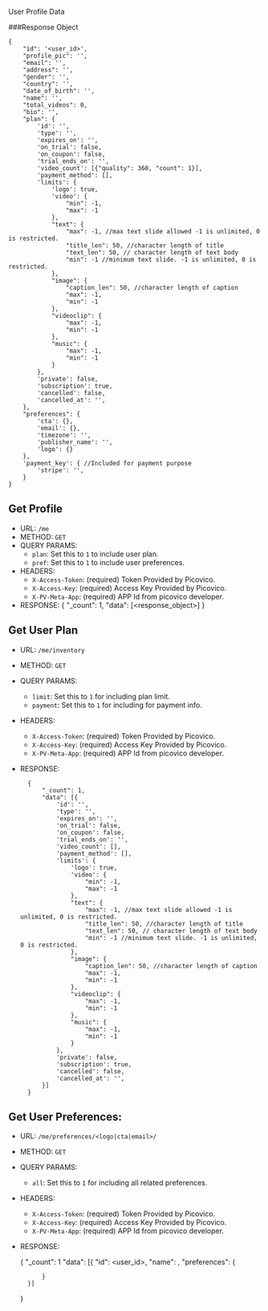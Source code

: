 User Profile Data

###Response Object

    {
        "id": '<user_id>',
        "profile_pic": '', 
        "email": '',
        "address": '',
        "gender": '',
        "country": '',
        "date_of_birth": '',
        "name": '',
        "total_videos": 0,
        "bio": '',
        "plan": {
            'id': '',
            'type': '',
            'expires_on': '',
            'on_trial': false,
            'on_coupon': false,
            'trial_ends_on': '',
            'video_count': [{"quality": 360, "count": 1}],
            'payment_method': [],
            'limits': {
                'logo': true,
                'video': {
                    "min": -1,
                    "max": -1
                },
                "text": {
                    "max": -1, //max text slide allowed -1 is unlimited, 0 is restricted.
                    "title_len": 50, //character length of title
                    "text_len": 50, // character length of text body
                    "min": -1 //minimum text slide. -1 is unlimited, 0 is restricted.
                },
                "image": {
                    "caption_len": 50, //character length of caption
                    "max": -1,
                    "min": -1
                },
                "videoclip": {
                    "max": -1,
                    "min": -1
                },
                "music": {
                    "max": -1,
                    "min": -1
                }
            },
            'private': false,
            'subscription': true,
            'cancelled': false,
            'cancelled_at': '',
        },
        "preferences": {
            'cta': {},
            'email': {},
            'timezone': '',
            'publisher_name': '',
            'logo': {}
        },
        'payment_key': { //Included for payment purpose
            'stripe': '', 
        }
    }

## Get Profile
- URL: `/me`  
- METHOD: `GET`
- QUERY PARAMS:
    - `plan`: Set this to `1` to include user plan.
    - `pref`: Set this to `1` to include user preferences.
- HEADERS:
    - `X-Access-Token`: (required) Token Provided by Picovico.
    - `X-Access-Key`: (required) Access Key Provided by Picovico.
    - `X-PV-Meta-App`: (required) APP Id from picovico developer.
- RESPONSE:
    {
        "_count": 1,
        "data": [<response_object>]
    }

## Get User Plan
- URL: `/me/inventory`
- METHOD: `GET`
- QUERY PARAMS:
    - `limit`: Set this to `1` for including plan limit.
    - `payment`: Set this to `1` for including for payment info.
- HEADERS:
    - `X-Access-Token`: (required) Token Provided by Picovico.
    - `X-Access-Key`: (required) Access Key Provided by Picovico.
    - `X-PV-Meta-App`: (required) APP Id from picovico developer.
- RESPONSE:
        
        {
            "_count": 1,
            "data": [{
                'id': '',
                'type': '',
                'expires_on': '',
                'on_trial': false,
                'on_coupon': false,
                'trial_ends_on': '',
                'video_count': [],
                'payment_method': [],
                'limits': {
                    'logo': true,
                    'video': {
                        "min": -1,
                        "max": -1
                    },
                    "text": {
                        "max": -1, //max text slide allowed -1 is unlimited, 0 is restricted.
                        "title_len": 50, //character length of title
                        "text_len": 50, // character length of text body
                        "min": -1 //minimum text slide. -1 is unlimited, 0 is restricted.
                    },
                    "image": {
                        "caption_len": 50, //character length of caption
                        "max": -1,
                        "min": -1
                    },
                    "videoclip": {
                        "max": -1,
                        "min": -1
                    },
                    "music": {
                        "max": -1,
                        "min": -1
                    }
                },
                'private': false,
                'subscription': true,
                'cancelled': false,
                'cancelled_at': '',
            }] 
        }

## Get User Preferences:
- URL: `/me/preferences/<logo|cta|email>/`
- METHOD: `GET`
- QUERY PARAMS:
    - `all`: Set this to `1` for including all related preferences.
- HEADERS:
    - `X-Access-Token`: (required) Token Provided by Picovico.
    - `X-Access-Key`: (required) Access Key Provided by Picovico.
    - `X-PV-Meta-App`: (required) APP Id from picovico developer.
- RESPONSE:
    
    
    {
        "_count": 1
        "data": [{
            "id": <user_id>,
            "name": <name of user>,
            "preferences": {
                
            }
        }]
    }
